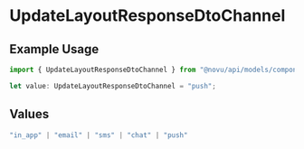# UpdateLayoutResponseDtoChannel

## Example Usage

```typescript
import { UpdateLayoutResponseDtoChannel } from "@novu/api/models/components";

let value: UpdateLayoutResponseDtoChannel = "push";
```

## Values

```typescript
"in_app" | "email" | "sms" | "chat" | "push"
```